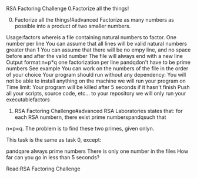 RSA Factoring Challenge
0.Factorize all the things!

0. Factorize all the things!#advanced
Factorize as many numbers as possible into a product of two smaller numbers.

Usage:factors <file>
where<file>is a file containing natural numbers to factor.
One number per line
You can assume that all lines will be valid natural numbers greater than 1
You can assume that there will be no empy line, and no space before and after the valid number
The file will always end with a new line
Output format:n=p*q
one factorization per line
pandqdon't have to be prime numbers
See example
You can work on the numbers of the file in the order of your choice
Your program should run without any dependency: You will not be able to install anything on the machine we will run your program on
Time limit: Your program will be killed after 5 seconds if it hasn't finish
Push all your scripts, source code, etc... to your repository
we will only run your executablefactors
1. RSA Factoring Challenge#advanced
RSA Laboratories states that: for each RSA numbern, there exist prime numberspandqsuch that

n=p×q. The problem is to find these two primes, given onlyn.

This task is the same as task 0, except:

pandqare always prime numbers
There is only one number in the files
How far can you go in less than 5 seconds?

Read:RSA Factoring Challenge
